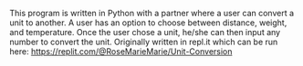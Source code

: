 This program is written in Python with a partner where a user can convert a unit to another. 
A user has an option to choose between distance, weight, and temperature. 
Once the user chose a unit, he/she can then input any number to convert the unit. 
Originally written in repl.it which can be run here: https://replit.com/@RoseMarieMarie/Unit-Conversion
